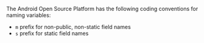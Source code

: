 The Android Open Source Platform has the following coding conventions for naming variables:

- `m` prefix for non-public, non-static field names
- `s` prefix for static field names
